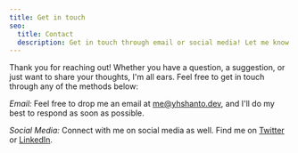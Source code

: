 ```yaml
---
title: Get in touch
seo:
  title: Contact
  description: Get in touch through email or social media! Let me know how I can help.
---
```


Thank you for reaching out! Whether you have a question, a suggestion, or just want to share your thoughts, I'm all ears. Feel free to get in touch through any of the methods below:

_Email:_
Feel free to drop me an email at [me@yhshanto.dev](mailto:me@yhshanto.dev), and I'll do my best to respond as soon as possible.

_Social Media:_
Connect with me on social media as well. Find me on [Twitter](https://twitter.com/yousufhshanto) or [LinkedIn](https://www.linkedin.com/in/yhshanto).
